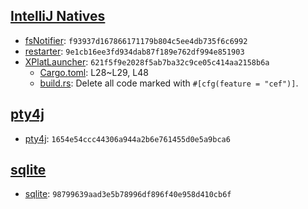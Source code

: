 ## [IntelliJ Natives](https://github.com/JetBrains/intellij-community/tree/master/native)

* [fsNotifier](./fsNotifier): `f93937d167866171179b804c5ee4db735f6c6992`
* [restarter](./restarter): `9e1cb16ee3fd934dab87f189e762df994e851903`
* [XPlatLauncher](./XPlatLauncher): `621f5f9e2028f5ab7ba32c9ce05c414aa2158b6a`
  * [Cargo.toml](./XPlatLauncher/Cargo.toml): L28~L29, L48
  * [build.rs](./XPlatLauncher/build.rs): Delete all code marked with `#[cfg(feature = "cef")]`.
  
## [pty4j](https://github.com/JetBrains/pty4j/tree/master/native)

* [pty4j](./pty4j): `1654e54ccc44306a944a2b6e761455d0e5a9bca6`

## [sqlite](https://github.com/JetBrains/intellij-community/tree/master/platform/sqlite)

* [sqlite](./sqlite): `98799639aad3e5b78996df896f40e958d410cb6f`
